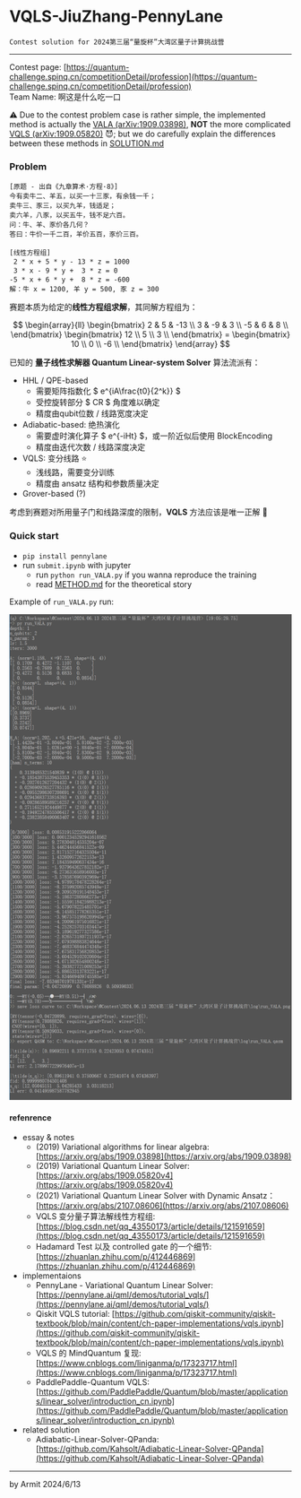 # VQLS-JiuZhang-PennyLane

    Contest solution for 2024第三届“量旋杯”大湾区量子计算挑战营

----

Contest page: [https://quantum-challenge.spinq.cn/competitionDetail/profession](https://quantum-challenge.spinq.cn/competitionDetail/profession)  
Team Name: 啊这是什么吃一口  

⚠ Due to the contest problem case is rather simple, the implemented method is actually the [VALA (arXiv:1909.03898)](https://arxiv.org/abs/1909.03898), **NOT** the more complicated [VQLS (arXiv:1909.05820)](https://arxiv.org/abs/1909.05820v4) 😈; but we do carefully explain the differences between these methods in [SOLUTION.md](./SOLUTION.md)


### Problem

```
[原题 - 出自《九章算术·方程·8》]
今有卖牛二、羊五，以买一十三豕，有余钱一千；
卖牛三、豕三，以买九羊，钱适足；
卖六羊，八豕，以买五牛，钱不足六百。
问：牛、羊、豕价各几何？
答曰：牛价一千二百，羊价五百，豕价三百。

[线性方程组]
 2 * x + 5 * y - 13 * z = 1000
 3 * x - 9 * y +  3 * z = 0
-5 * x + 6 * y +  8 * z = -600
解：牛 x = 1200, 羊 y = 500, 豕 z = 300
```

赛题本质为给定的**线性方程组求解**，其同解方程组为：

$$
\begin{array}{ll}
\begin{bmatrix}
   2 &  5 & -13 \\
   3 & -9 &   3 \\
  -5 &  6 &   8 \\
\end{bmatrix} \begin{bmatrix}
  12 \\
  5 \\
  3 \\
\end{bmatrix} = \begin{bmatrix}
  10 \\
  0 \\
  -6 \\
\end{bmatrix}
\end{array}
$$

已知的 **量子线性求解器 Quantum Linear-system Solver** 算法流派有：

- HHL / QPE-based
  - 需要矩阵指数化 $ e^{iA\frac{t0}{2^k}} $
  - 受控旋转部分 $ CR $ 角度难以确定
  - 精度由qubit位数 / 线路宽度决定
- Adiabatic-based: 绝热演化
  - 需要虚时演化算子 $ e^{-iHt} $，或一阶近似后使用 BlockEncoding
  - 精度由迭代次数 / 线路深度决定
- VQLS: 变分线路 ⭐
  - 浅线路，需要变分训练
  - 精度由 ansatz 结构和参数质量决定
- Grover-based (?)

考虑到赛题对所用量子门和线路深度的限制，**VQLS** 方法应该是唯一正解 🤔


### Quick start

- `pip install pennylane`
- run `submit.ipynb` with jupyter
  - run `python run_VALA.py` if you wanna reproduce the training
  - read [METHOD.md](./METHOD.md) for the theoretical story

Example of `run_VALA.py` run:

![run_VALA.png](./img/run_VALA.png)


#### refenrence

- essay & notes
  - (2019) Variational algorithms for linear algebra: [https://arxiv.org/abs/1909.03898](https://arxiv.org/abs/1909.03898)
  - (2019) Variational Quantum Linear Solver: [https://arxiv.org/abs/1909.05820v4](https://arxiv.org/abs/1909.05820v4)
  - (2021) Variational Quantum Linear Solver with Dynamic Ansatz： [https://arxiv.org/abs/2107.08606](https://arxiv.org/abs/2107.08606)
  - VQLS 变分量子算法解线性方程组: [https://blog.csdn.net/qq_43550173/article/details/121591659](https://blog.csdn.net/qq_43550173/article/details/121591659)
  - Hadamard Test 以及 controlled gate 的一个细节: [https://zhuanlan.zhihu.com/p/412446869](https://zhuanlan.zhihu.com/p/412446869)
- implementaions
  - PennyLane - Variational Quantum Linear Solver: [https://pennylane.ai/qml/demos/tutorial_vqls/](https://pennylane.ai/qml/demos/tutorial_vqls/)
  - Qiskit VQLS tutorial: [https://github.com/qiskit-community/qiskit-textbook/blob/main/content/ch-paper-implementations/vqls.ipynb](https://github.com/qiskit-community/qiskit-textbook/blob/main/content/ch-paper-implementations/vqls.ipynb)
  - VQLS 的 MindQuantum 复现: [https://www.cnblogs.com/liniganma/p/17323717.html](https://www.cnblogs.com/liniganma/p/17323717.html)
  - PaddlePaddle-Quantum VQLS: [https://github.com/PaddlePaddle/Quantum/blob/master/applications/linear_solver/introduction_cn.ipynb](https://github.com/PaddlePaddle/Quantum/blob/master/applications/linear_solver/introduction_cn.ipynb)
- related solution
  - Adiabatic-Linear-Solver-QPanda: [https://github.com/Kahsolt/Adiabatic-Linear-Solver-QPanda](https://github.com/Kahsolt/Adiabatic-Linear-Solver-QPanda)

----
by Armit
2024/6/13

